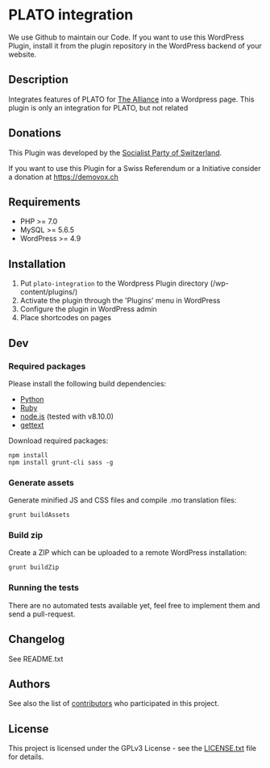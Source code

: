 # PLATO integration

We use Github to maintain our Code. If you want to use this WordPress Plugin, install it from the plugin repository in the WordPress backend of your website.

## Description

Integrates features of PLATO for [The Alliance](http://www.alliance-network.eu/) into a Wordpress page. This plugin is only an integration for PLATO, but not related  

## Donations

This Plugin was developed by the [Socialist Party of Switzerland](https://www.sp-ps.ch).

If you want to use this Plugin for a Swiss Referendum or a Initiative consider a donation at https://demovox.ch

## Requirements

* PHP >= 7.0
* MySQL >= 5.6.5
* WordPress >= 4.9

## Installation

1. Put `plato-integration` to the Wordpress Plugin directory (/wp-content/plugins/)
2. Activate the plugin through the 'Plugins' menu in WordPress
3. Configure the plugin in WordPress admin
4. Place shortcodes on pages

## Dev

### Required packages

Please install the following build dependencies:
* [Python](https://www.python.org/)
* [Ruby](https://www.ruby-lang.org/)
* [node.js](https://nodejs.org/) (tested with v8.10.0)
* [gettext](https://packages.ubuntu.com/bionic/gettext)

Download required packages:

```
npm install
npm install grunt-cli sass -g
```

### Generate assets

Generate minified JS and CSS files and compile .mo translation files:

```
grunt buildAssets
```

### Build zip

Create a ZIP which can be uploaded to a remote WordPress installation:

```
grunt buildZip
```

### Running the tests

There are no automated tests available yet, feel free to implement them and send a pull-request.

## Changelog

See README.txt

## Authors

See also the list of [contributors](https://github.com/horlacher/plato-integration/contributors) who participated in this project.

## License

This project is licensed under the GPLv3 License - see the [LICENSE.txt](LICENSE.txt) file for details.